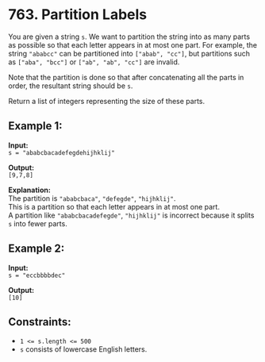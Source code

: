# 763. Partition Labels

You are given a string `s`. We want to partition the string into as many parts as possible so that each letter appears in at most one part. For example, the string `"ababcc"` can be partitioned into `["abab", "cc"]`, but partitions such as `["aba", "bcc"]` or `["ab", "ab", "cc"]` are invalid.

Note that the partition is done so that after concatenating all the parts in order, the resultant string should be `s`.

Return a list of integers representing the size of these parts.

## Example 1:

**Input:**  
`s = "ababcbacadefegdehijhklij"`

**Output:**  
`[9,7,8]`

**Explanation:**  
The partition is `"ababcbaca"`, `"defegde"`, `"hijhklij"`.  
This is a partition so that each letter appears in at most one part.  
A partition like `"ababcbacadefegde"`, `"hijhklij"` is incorrect because it splits `s` into fewer parts.

## Example 2:

**Input:**  
`s = "eccbbbbdec"`

**Output:**  
`[10]`

## Constraints:

- `1 <= s.length <= 500`
- `s` consists of lowercase English letters.